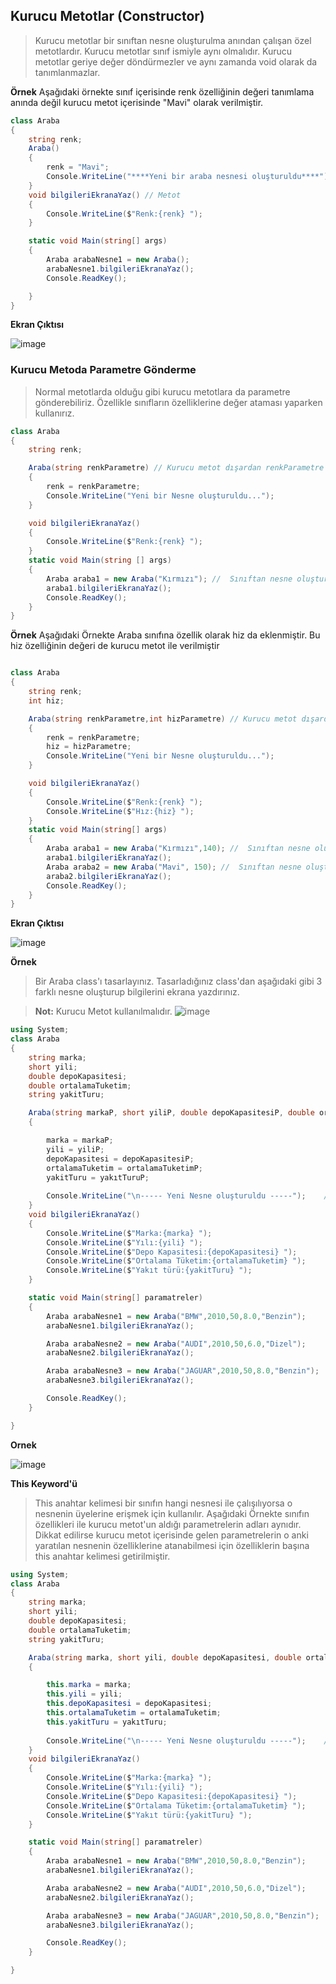 ## Kurucu Metotlar (Constructor) ##

> Kurucu metotlar bir sınıftan nesne oluşturulma anından çalışan özel metotlardır.
> Kurucu metotlar sınıf ismiyle aynı olmalıdır.
> Kurucu metotlar geriye değer döndürmezler ve aynı zamanda void olarak  da tanımlanmazlar.

**Örnek**
Aşağıdaki örnekte sınıf içerisinde renk özelliğinin değeri tanımlama anında değil kurucu metot içerisinde "Mavi" olarak verilmiştir.

```csharp
class Araba
{
    string renk;
    Araba()
    {
        renk = "Mavi";
        Console.WriteLine("****Yeni bir araba nesnesi oluşturuldu****");
    }
    void bilgileriEkranaYaz() // Metot
    {
        Console.WriteLine($"Renk:{renk} ");
    }

    static void Main(string[] args)
    {
        Araba arabaNesne1 = new Araba();
        arabaNesne1.bilgileriEkranaYaz();
        Console.ReadKey();

    }
}
```

**Ekran Çıktısı**

![image](https://user-images.githubusercontent.com/28144917/136355835-492c0206-e4aa-40fb-93f9-d6d9a1eb5aa7.png)


### Kurucu Metoda Parametre Gönderme ###

> Normal metotlarda olduğu gibi kurucu metotlara da parametre gönderebiliriz. Özellikle sınıfların özelliklerine değer ataması yaparken kullanırız.

```csharp
class Araba
{
    string renk;

    Araba(string renkParametre) // Kurucu metot dışardan renkParametre adına bir parametre almıştır. bu değer renk özelliğine atanmak için kullanılmıştır.
    {
        renk = renkParametre;
        Console.WriteLine("Yeni bir Nesne oluşturuldu...");
    }

    void bilgileriEkranaYaz()
    {
        Console.WriteLine($"Renk:{renk} ");
    }
    static void Main(string [] args)
    {
        Araba araba1 = new Araba("Kırmızı"); //  Sınıftan nesne oluştururken parantes içinde göreline değerler kurucu metoda gider.
        araba1.bilgileriEkranaYaz();
        Console.ReadKey();
    }
}
```

**Örnek**
Aşağıdaki Örnekte Araba sınıfına özellik olarak hiz da eklenmiştir. Bu hiz özelliğinin değeri de kurucu metot ile verilmiştir

```csharp

class Araba
{
    string renk;
    int hiz;

    Araba(string renkParametre,int hizParametre) // Kurucu metot dışardan renkParametre ve hizParametre adında  parametre almıştır. bu değer renk özelliğine atanmak için kullanılmıştır.
    {
        renk = renkParametre;
        hiz = hizParametre;
        Console.WriteLine("Yeni bir Nesne oluşturuldu...");
    }

    void bilgileriEkranaYaz()
    {
        Console.WriteLine($"Renk:{renk} ");
        Console.WriteLine($"Hız:{hiz} ");
    }
    static void Main(string[] args)
    {
        Araba araba1 = new Araba("Kırmızı",140); //  Sınıftan nesne oluştururken parantes içinde gönderilen değerler kurucu metoda gider.
        araba1.bilgileriEkranaYaz();
        Araba araba2 = new Araba("Mavi", 150); //  Sınıftan nesne oluştururken parantes içinde gönderilen değerler kurucu metoda gider.
        araba2.bilgileriEkranaYaz();
        Console.ReadKey();
    }
}

```

**Ekran Çıktısı**

![image](https://user-images.githubusercontent.com/28144917/136370831-bd7ed951-92bd-4812-ba73-10cfc1aa954c.png)

**Örnek**
> Bir Araba class'ı tasarlayınız. Tasarladığınız class'dan aşağıdaki gibi 3 farklı nesne oluşturup bilgilerini ekrana yazdırınız. 

> **Not:** Kurucu Metot kullanılmalıdır.
![image](https://user-images.githubusercontent.com/28144917/136335354-b4bb7d0d-b119-4bba-8fd7-c7d2b703d74c.png)


```csharp
using System;
class Araba
{
    string marka;
    short yili;
    double depoKapasitesi;
    double ortalamaTuketim;
    string yakitTuru;

    Araba(string markaP, short yiliP, double depoKapasitesiP, double ortalamaTuketimP, string yakıtTuruP)
    {

        marka = markaP;
        yili = yiliP;
        depoKapasitesi = depoKapasitesiP;
        ortalamaTuketim = ortalamaTuketimP;
        yakitTuru = yakıtTuruP;
    
        Console.WriteLine("\n----- Yeni Nesne oluşturuldu -----");    // "\n"  bir satır boşluk bırakır.
    }
    void bilgileriEkranaYaz()
    {
        Console.WriteLine($"Marka:{marka} ");
        Console.WriteLine($"Yılı:{yili} ");
        Console.WriteLine($"Depo Kapasitesi:{depoKapasitesi} ");
        Console.WriteLine($"Ortalama Tüketim:{ortalamaTuketim} ");
        Console.WriteLine($"Yakıt türü:{yakitTuru} ");
    }

    static void Main(string[] paramatreler)
    {
        Araba arabaNesne1 = new Araba("BMW",2010,50,8.0,"Benzin");
        arabaNesne1.bilgileriEkranaYaz();

        Araba arabaNesne2 = new Araba("AUDI",2010,50,6.0,"Dizel");
        arabaNesne2.bilgileriEkranaYaz();

        Araba arabaNesne3 = new Araba("JAGUAR",2010,50,8.0,"Benzin");
        arabaNesne3.bilgileriEkranaYaz();

        Console.ReadKey();
    }

}
```

**Ornek**

![image](https://user-images.githubusercontent.com/28144917/136376442-af9238d0-c346-4a1e-92c8-49b096166540.png)


**This Keyword'ü**
> This anahtar kelimesi bir sınıfın hangi nesnesi ile çalışılıyorsa o nesnenin üyelerine erişmek için kullanılır.
> Aşağıdaki Örnekte sınıfın özellikleri  ile kurucu metot'un aldığı parametrelerin adları aynıdır. Dikkat edilirse kurucu metot içerisinde gelen parametrelerin o anki yaratılan nesnenin özelliklerine atanabilmesi için özelliklerin başına this anahtar kelimesi getirilmiştir.

```csharp
using System;
class Araba
{
    string marka;
    short yili;
    double depoKapasitesi;
    double ortalamaTuketim;
    string yakitTuru;

    Araba(string marka, short yili, double depoKapasitesi, double ortalamaTuketim, string yakıtTuru)
    {

        this.marka = marka;
        this.yili = yili;
        this.depoKapasitesi = depoKapasitesi;
        this.ortalamaTuketim = ortalamaTuketim;
        this.yakitTuru = yakıtTuru;
    
        Console.WriteLine("\n----- Yeni Nesne oluşturuldu -----");    // "\n"  bir satır boşluk bırakır.
    }
    void bilgileriEkranaYaz()
    {
        Console.WriteLine($"Marka:{marka} ");
        Console.WriteLine($"Yılı:{yili} ");
        Console.WriteLine($"Depo Kapasitesi:{depoKapasitesi} ");
        Console.WriteLine($"Ortalama Tüketim:{ortalamaTuketim} ");
        Console.WriteLine($"Yakıt türü:{yakitTuru} ");
    }

    static void Main(string[] paramatreler)
    {
        Araba arabaNesne1 = new Araba("BMW",2010,50,8.0,"Benzin");
        arabaNesne1.bilgileriEkranaYaz();

        Araba arabaNesne2 = new Araba("AUDI",2010,50,6.0,"Dizel");
        arabaNesne2.bilgileriEkranaYaz();

        Araba arabaNesne3 = new Araba("JAGUAR",2010,50,8.0,"Benzin");
        arabaNesne3.bilgileriEkranaYaz();

        Console.ReadKey();
    }

}
```
